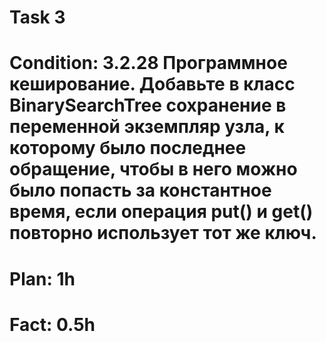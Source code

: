 # Task 3
# Condition: 3.2.28 Программное кеширование. Добавьте в класс BinarySearchTree сохранение в переменной экземпляр узла, к которому было последнее обращение, чтобы в него можно было попасть за константное время, если операция put() и get() повторно использует тот же ключ.
# Plan: 1h
# Fact: 0.5h